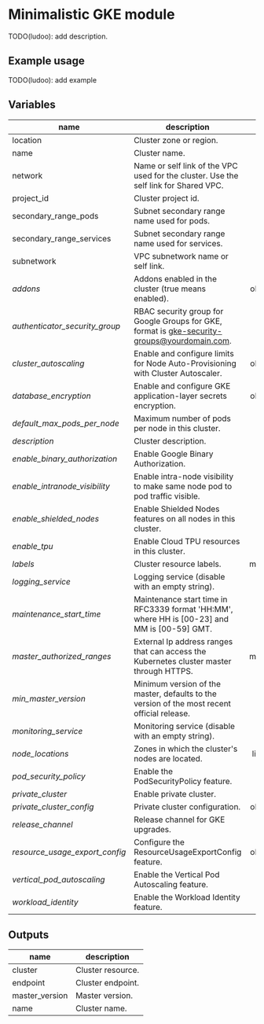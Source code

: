 # Minimalistic GKE module

TODO(ludoo): add description.

## Example usage

TODO(ludoo): add example

<!-- BEGIN TFDOC -->
## Variables

| name | description | type | required |
|---|---|:---: |:---:|
| location | Cluster zone or region. | string | ✓
| name | Cluster name. | string | ✓
| network | Name or self link of the VPC used for the cluster. Use the self link for Shared VPC. | string | ✓
| project_id | Cluster project id. | string | ✓
| secondary_range_pods | Subnet secondary range name used for pods. | string | ✓
| secondary_range_services | Subnet secondary range name used for services. | string | ✓
| subnetwork | VPC subnetwork name or self link. | string | ✓
| *addons* | Addons enabled in the cluster (true means enabled). | object({...}) | 
| *authenticator_security_group* | RBAC security group for Google Groups for GKE, format is gke-security-groups@yourdomain.com. | string | 
| *cluster_autoscaling* | Enable and configure limits for Node Auto-Provisioning with Cluster Autoscaler. | object({...}) | 
| *database_encryption* | Enable and configure GKE application-layer secrets encryption. | object({...}) | 
| *default_max_pods_per_node* | Maximum number of pods per node in this cluster. | number | 
| *description* | Cluster description. | string | 
| *enable_binary_authorization* | Enable Google Binary Authorization. | bool | 
| *enable_intranode_visibility* | Enable intra-node visibility to make same node pod to pod traffic visible. | bool | 
| *enable_shielded_nodes* | Enable Shielded Nodes features on all nodes in this cluster. | bool | 
| *enable_tpu* | Enable Cloud TPU resources in this cluster. | bool | 
| *labels* | Cluster resource labels. | map(string) | 
| *logging_service* | Logging service (disable with an empty string). | string | 
| *maintenance_start_time* | Maintenance start time in RFC3339 format 'HH:MM', where HH is [00-23] and MM is [00-59] GMT. | string | 
| *master_authorized_ranges* | External Ip address ranges that can access the Kubernetes cluster master through HTTPS. | map(string) | 
| *min_master_version* | Minimum version of the master, defaults to the version of the most recent official release. | string | 
| *monitoring_service* | Monitoring service (disable with an empty string). | string | 
| *node_locations* | Zones in which the cluster's nodes are located. | list(string) | 
| *pod_security_policy* | Enable the PodSecurityPolicy feature. | bool | 
| *private_cluster* | Enable private cluster. | bool | 
| *private_cluster_config* | Private cluster configuration. | object({...}) | 
| *release_channel* | Release channel for GKE upgrades. | string | 
| *resource_usage_export_config* | Configure the ResourceUsageExportConfig feature. | object({...}) | 
| *vertical_pod_autoscaling* | Enable the Vertical Pod Autoscaling feature. | bool | 
| *workload_identity* | Enable the Workload Identity feature. | bool | 

## Outputs

| name | description |
|---|---|
| cluster | Cluster resource. |
| endpoint | Cluster endpoint. |
| master_version | Master version. |
| name | Cluster name. |
<!-- END TFDOC -->
